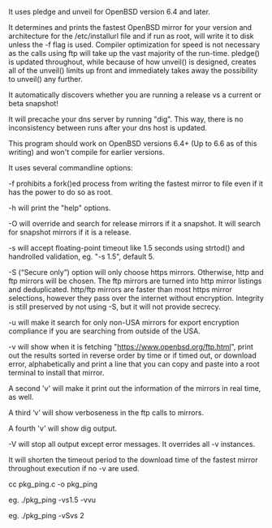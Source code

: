 It uses pledge and unveil for OpenBSD version 6.4 and later.

It determines and prints the fastest OpenBSD mirror for your version and architecture for the /etc/installurl file and if run 
as root, will write it to disk unless the -f flag is used.
Compiler optimization for speed is not necessary as the calls using ftp will take up the vast majority of the run-time. 
pledge() is updated throughout, while because of how unveil() is designed, creates all of the unveil() limits up front and
immediately takes away the possibility to unveil() any further.

It automatically discovers whether you are running a release vs a current or beta snapshot!

It will precache your dns server by running "dig". This way, there is no inconsistency between runs after your dns host is 
updated.
 
This program should work on OpenBSD versions 6.4+ (Up to 6.6 as of this writing) and won't compile for earlier versions.

It uses several commandline options:

-f prohibits a fork()ed process from writing the fastest mirror to file even if it has the power to do so as root.

-h will print the "help" options.

-O will override and search for release mirrors if it a snapshot. It will search for snapshot mirrors if it is a release.

-s will accept floating-point timeout like 1.5 seconds using strtod() and handrolled validation, eg. "-s 1.5", default 5.

-S (“Secure only”) option will only choose https mirrors. Otherwise, http and ftp mirrors will be chosen. The ftp mirrors
   are turned into http mirror listings and deduplicated. http/ftp mirrors are faster than most https mirror selections, however 
   they pass over the internet without encryption. Integrity is still preserved by not using -S, but it will not provide
   secrecy.

-u will make it search for only non-USA mirrors for export encryption compliance if you are searching from outside of the USA.

-v will show when it is fetching "https://www.openbsd.org/ftp.html", print out the results sorted in reverse order by time
   or if timed out, or download error, alphabetically and print a line that you can copy and paste into a root terminal to
   install that mirror.
   
   A second 'v' will make it print out the information of the mirrors in real time, as well.
   
   A third ‘v’ will show verboseness in the ftp calls to mirrors.
   
   A fourth 'v' will show dig output.

-V will stop all output except error messages. It overrides all -v instances.

It will shorten the timeout period to the download time of the fastest mirror throughout execution if no -v are used.

cc pkg_ping.c -o pkg_ping

eg. ./pkg_ping -vs1.5 -vvu

eg. ./pkg_ping -vSvs 2
